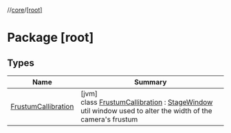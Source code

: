 //[core](../../index.md)/[[root]](index.md)

# Package [root]

## Types

| Name | Summary |
|---|---|
| [FrustumCallibration](-frustum-callibration/index.md) | [jvm]<br>class [FrustumCallibration](-frustum-callibration/index.md) : [StageWindow](../com.shinkson47.SplashX6.rendering/-stage-window/index.md)<br>util window used to alter the width of the camera's frustum |
